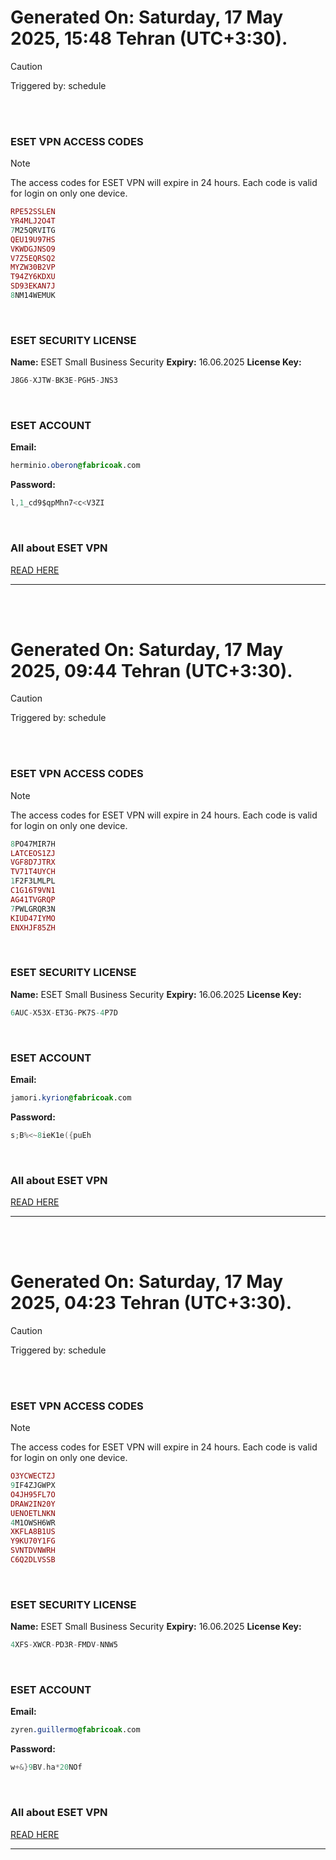 # Generated On: Saturday, 17 May 2025, 15:48 Tehran (UTC+3:30).

> [!CAUTION]
> Triggered by: schedule

<br><br>

### ESET VPN ACCESS CODES

> [!NOTE]
> The access codes for ESET VPN will expire in 24 hours.
> Each code is valid for login on only one device.

```ruby
RPE52SSLEN
YR4MLJ2O4T
7M25QRVITG
QEU19U97HS
VKWDGJNSO9
V7Z5EQRSQ2
MYZW30B2VP
T94ZY6KDXU
SD93EKAN7J
8NM14WEMUK
```

<br>

### ESET SECURITY LICENSE

**Name:** ESET Small Business Security
**Expiry:** 16.06.2025
**License Key:**

```POV-Ray SDL
J8G6-XJTW-BK3E-PGH5-JNS3
```

<br>

### ESET ACCOUNT

**Email:**

```CSS
herminio.oberon@fabricoak.com
```

**Password:**

```POV-Ray SDL
l,1_cd9$qpMhn7<c<V3ZI
```

<br>

### All about ESET VPN

[READ HERE](https://t.me/F_NiREvil/2113)

---

<br><br>

# Generated On: Saturday, 17 May 2025, 09:44 Tehran (UTC+3:30).

> [!CAUTION]
> Triggered by: schedule

<br><br>

### ESET VPN ACCESS CODES

> [!NOTE]
> The access codes for ESET VPN will expire in 24 hours.
> Each code is valid for login on only one device.

```ruby
8PO47MIR7H
LATCEOS1ZJ
VGF8D7JTRX
TV71T4UYCH
1F2F3LMLPL
C1G16T9VN1
AG41TVGRQP
7PWLGRQR3N
KIUD47IYMO
ENXHJF85ZH
```

<br>

### ESET SECURITY LICENSE

**Name:** ESET Small Business Security
**Expiry:** 16.06.2025
**License Key:**

```POV-Ray SDL
6AUC-X53X-ET3G-PK7S-4P7D
```

<br>

### ESET ACCOUNT

**Email:**

```CSS
jamori.kyrion@fabricoak.com
```

**Password:**

```POV-Ray SDL
s;B%<~8ieK1e({puEh
```

<br>

### All about ESET VPN

[READ HERE](https://t.me/F_NiREvil/2113)

---

<br><br>

# Generated On: Saturday, 17 May 2025, 04:23 Tehran (UTC+3:30).

> [!CAUTION]
> Triggered by: schedule

<br><br>

### ESET VPN ACCESS CODES

> [!NOTE]
> The access codes for ESET VPN will expire in 24 hours.
> Each code is valid for login on only one device.

```ruby
O3YCWECTZJ
9IF4ZJGWPX
O4JH95FL7O
DRAW2IN20Y
UENOETLNKN
4M1OWSH6WR
XKFLA8B1US
Y9KU70Y1FG
SVNTDVNWRH
C6Q2DLVSSB
```

<br>

### ESET SECURITY LICENSE

**Name:** ESET Small Business Security
**Expiry:** 16.06.2025
**License Key:**

```POV-Ray SDL
4XFS-XWCR-PD3R-FMDV-NNW5
```

<br>

### ESET ACCOUNT

**Email:**

```CSS
zyren.guillermo@fabricoak.com
```

**Password:**

```POV-Ray SDL
w+&}9BV.ha*20NOf
```

<br>

### All about ESET VPN

[READ HERE](https://t.me/F_NiREvil/2113)

---

<br><br>

